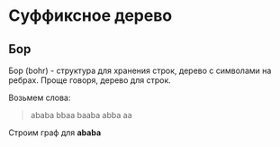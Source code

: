 # Суффиксное дерево

## Бор

Бор (bohr) - структура для хранения строк, дерево с символами на ребрах.
Проще говоря, дерево для строк.

Возьмем слова:
> ababa
bbaa
baaba
abba
aa

Строим граф для **ababa**


